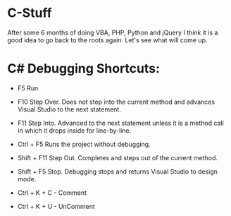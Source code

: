 # C-Stuff
After some 6 months of doing VBA, PHP, Python and jQuery I think it is a good idea to go back to the roots again. Let's see what will come up.

# C# Debugging Shortcuts:

- F5              Run
- F10	            Step Over. Does not step into the current method and advances Visual Studio to the next statement.
- F11	            Step Into. Advanced to the next statement unless it is a method call in which it drops inside for line-by-line.
- Ctrl + F5	      Runs the project without debugging.
- Shift + F11	    Step Out. Completes and steps out of the current method.
- Shift + F5	    Stop. Debugging stops and returns Visual Studio to design mode.

- Ctrl + K + C - Comment
- Ctrl + K + U - UnComment
